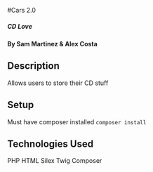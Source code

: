 #Cars 2.0

##### CD Love

#### By Sam Martinez & Alex Costa

## Description

Allows users to store their CD stuff

## Setup

Must have composer installed `composer install`


## Technologies Used

PHP
HTML
Silex
Twig
Composer

